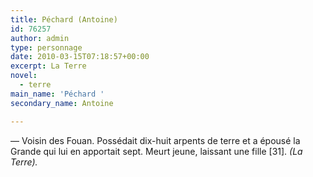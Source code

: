 ```yaml
---
title: Péchard (Antoine)
id: 76257
author: admin
type: personnage
date: 2010-03-15T07:18:57+00:00
excerpt: La Terre
novel:
  - terre
main_name: 'Péchard '
secondary_name: Antoine

---
```

— Voisin des Fouan. Possédait dix-huit arpents de terre et a épousé la Grande qui lui en apportait sept. Meurt jeune, laissant une fille [31]. _(La Terre)._